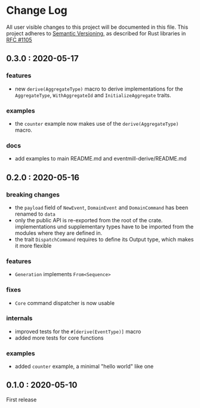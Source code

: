 # Change Log

All user visible changes to this project will be documented in this file.
This project adheres to [Semantic Versioning](http://semver.org/), as described
for Rust libraries in [RFC #1105](https://github.com/rust-lang/rfcs/blob/master/text/1105-api-evolution.md)

## 0.3.0 : 2020-05-17

### features

* new `derive(AggregateType)` macro to derive implementations for the `AggregateType`, 
  `WithAggregateId` and `InitializeAggregate` traits.

### examples

* the `counter` example now makes use of the `derive(AggregateType)` macro.

### docs

* add examples to main README.md and eventmill-derive/README.md

## 0.2.0 : 2020-05-16

### breaking changes

* the `payload` field of `NewEvent`, `DomainEvent` and `DomainCommand` has been renamed to `data`
* only the public API is re-exported from the root of the crate. implementations und supplementary
  types have to be imported from the modules where they are defined in.
* the trait `DispatchCommand` requires to define its Output type, which makes it more flexible

### features

* `Generation` implements `From<Sequence>`

### fixes

* `Core` command dispatcher is now usable
  
### internals

* improved tests for the `#[derive(EventType)]` macro
* added more tests for core functions

### examples

* added `counter` example, a minimal "hello world" like one

## 0.1.0 : 2020-05-10

First release
